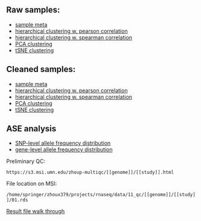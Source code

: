 ## Raw samples:
* [sample meta](00.meta.tsv)
* [hierarchical clustering w. pearson correlation](11.hclust.p.pdf)
* [hierarchical clustering w. spearman correlation](11.hclust.s.pdf)
* [PCA clustering](11.pca.pdf)
* [tSNE clustering](11.tsne.pdf)

## Cleaned samples:
* [sample meta](01.meta.tsv)
* [hierarchical clustering w. pearson correlation](21.hclust.p.pdf)
* [hierarchical clustering w. spearman correlation](21.hclust.s.pdf)
* [PCA clustering](21.pca.pdf)
* [tSNE clustering](21.tsne.pdf)

## ASE analysis
* [SNP-level allele frequency distribution](32.afs_site.pdf)
* [gene-level allele frequency distribution](31.afs_gene.pdf)

Preliminary QC:

`https://s3.msi.umn.edu/zhoup-multiqc/[[genome]]/[[study]].html`

File location on MSI:

`/home/springer/zhoux379/projects/rnaseq/data/11_qc/[[genome]]/[[study]]/01.rds`

[Result file walk through](https://github.com/orionzhou/rnaseq/blob/master/output.md)
